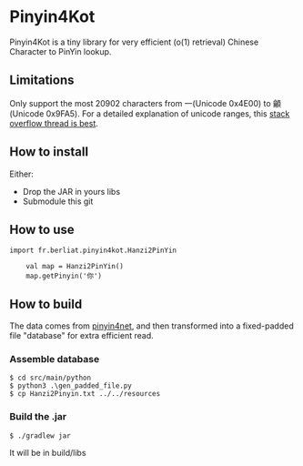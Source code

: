 # Pinyin4Kot

Pinyin4Kot is a tiny library for  very efficient (o(1) retrieval) Chinese Character to PinYin lookup.

## Limitations
Only support the most 20902 characters from 一(Unicode 0x4E00) to 龥(Unicode 0x9FA5).
For a detailed explanation of unicode ranges, this [stack overflow thread is best](https://stackoverflow.com/questions/1366068/whats-the-complete-range-for-chinese-characters-in-unicode).

## How to install
Either:
- Drop the JAR in yours libs
- Submodule this git

## How to use
```
import fr.berliat.pinyin4kot.Hanzi2PinYin

    val map = Hanzi2PinYin()
    map.getPinyin('你')
```

## How to build
The data comes from [pinyin4net](https://github.com/YangKuang/pinyin4net/blob/master/src/Pinyin4net/Resources/unicode_to_hanyu_pinyin.xml),
and then transformed into a fixed-padded file "database" for extra efficient read.

### Assemble database
```
$ cd src/main/python
$ python3 .\gen_padded_file.py
$ cp Hanzi2Pinyin.txt ../../resources
```

### Build the .jar
```
$ ./gradlew jar
```
It will be in build/libs
